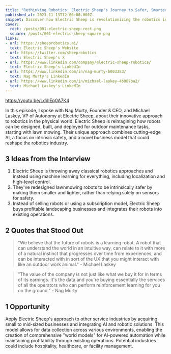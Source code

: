 ```yaml
---
title: "Rethinking Robotics: Electric Sheep's Journey to Safer, Smarter Machines"
published_at: 2023-11-13T12:00:00.000Z
snippet: Discover how Electric Sheep is revolutionizing the robotics industry with AI-powered lawn mowing and a unique business model. Nag Murty and Michael Laskey share insights on their approach to creating safer, smarter machines for the physical world.
cover:
  rect: /posts/001-electric-sheep-rect.png
  square: /posts/001-electric-sheep-square.png
links:
- url: https://sheeprobotics.ai/
  text: Electric Sheep's Website
- url: https://twitter.com/sheeprobotics
  text: Electric Sheep's X
- url: https://www.linkedin.com/company/electric-sheep-robotics/
  text: Electric Sheep's LinkedIn
- url: https://www.linkedin.com/in/nag-murty-b003383/
  text: Nag Murty's LinkedIn
- url: https://www.linkedin.com/in/michael-laskey-4b087ba2/
  text: Michael Laskey's LinkedIn
---
```


https://youtu.be/LddlEp0A7K4

In this episode, I spoke with Nag Murty, Founder & CEO, and Michael Laskey, VP
of Autonomy at Electric Sheep, about their innovative approach to robotics in
the physical world. Electric Sheep is reimagining how robots can be designed,
built, and deployed for outdoor maintenance tasks, starting with lawn mowing.
Their unique approach combines cutting-edge AI, a focus on intrinsic safety, and
a novel business model that could reshape the robotics industry.

## 3 Ideas from the Interview

1. Electric Sheep is throwing away classical robotics approaches and instead
   using machine learning for everything, including localization and high-level
   control.
2. They've redesigned lawnmowing robots to be intrinsically safer by making them
   smaller and lighter, rather than relying solely on sensors for safety.
3. Instead of selling robots or using a subscription model, Electric Sheep buys
   profitable landscaping businesses and integrates their robots into existing
   operations.

## 2 Quotes that Stood Out

> "We believe that the future of robots is a learning robot. A robot that can
> understand the world in an intuitive way, can relate to it with more of a
> natural instinct that progresses over time from experiences, and can be
> interacted with in sort of the UX that you might interact with like an outdoor
> work animal." - Michael Laskey

> "The value of the company is not just like what we buy it for in terms of its
> earnings. It's the data and you're buying essentially the services of all the
> operators who can perform reinforcement learning for you on the ground." - Nag
> Murty

## 1 Opportunity

Apply Electric Sheep's approach to other service industries by acquiring small
to mid-sized businesses and integrating AI and robotic solutions. This model
allows for data collection across various environments, enabling the creation of
comprehensive "world models" for AI-powered automation while maintaining
profitability through existing operations. Potential industries could include
hospitality, healthcare, or facility management.

